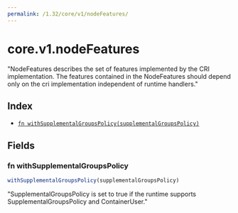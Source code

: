 ```yaml
---
permalink: /1.32/core/v1/nodeFeatures/
---
```


# core.v1.nodeFeatures

"NodeFeatures describes the set of features implemented by the CRI implementation. The features contained in the NodeFeatures should depend only on the cri implementation independent of runtime handlers."

## Index

* [`fn withSupplementalGroupsPolicy(supplementalGroupsPolicy)`](#fn-withsupplementalgroupspolicy)

## Fields

### fn withSupplementalGroupsPolicy

```ts
withSupplementalGroupsPolicy(supplementalGroupsPolicy)
```

"SupplementalGroupsPolicy is set to true if the runtime supports SupplementalGroupsPolicy and ContainerUser."